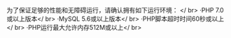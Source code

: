 为了保证足够的性能和无障碍运行，请确认拥有如下运行环境： </ br>
·PHP 7.0或以上版本</ br>
·MySQL 5.6或以上版本</ br>
·PHP脚本超时时间60秒或以上</ br>
·PHP运行最大允许内存512M或以上</ br>
